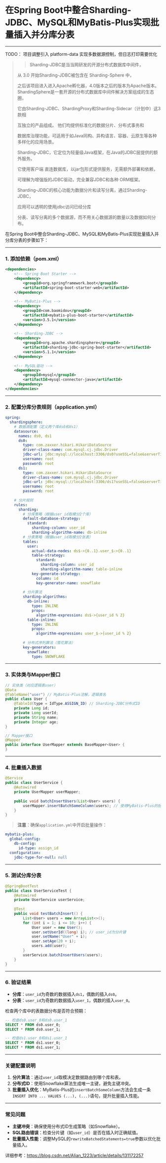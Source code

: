 # 在Spring Boot中整合Sharding-JDBC、MySQL和MyBatis-Plus实现批量插入并分库分表

---
TODO：
项目调整引入 platform-data 实现多数据源控制，但日志打印需要优化
>> Sharding-JDBC是当当网研发的开源分布式数据库中间件，
>
> 从 3.0 开始Sharding-JDBC被包含在 Sharding-Sphere 中，
>
> 之后该项目进入进入Apache孵化器，4.0版本之后的版本为Apache版本。 ShardingSphere是一套开源的分布式数据库中间件解决方案组成的生态圈，
>
> 它由Sharding-JDBC、ShardingProxy和Sharding-Sidecar（计划中）这3款相
>
> 互独立的产品组成。 他们均提供标准化的数据分片、分布式事务和
>
> 数据库治理功能，可适用于如Java同构、异构语言、容器、云原生等各种多样化的应用场景。
>
> 
>
> Sharding-JDBC，它定位为轻量级Java框架，在Java的JDBC层提供的额外服务。 
>
> 它使用客户端 直连数据库，以jar包形式提供服务，无需额外部署和依赖，
>
> 可理解为增强版的JDBC驱动，完全兼容JDBC和各种 ORM框架。
>
> 
>
> Sharding-JDBC的核心功能为数据分片和读写分离，通过Sharding-JDBC，
>
> 应用可以透明的使用jdbc访问已经分库
>
> 分表、读写分离的多个数据源，而不用关心数据源的数量以及数据如何分布。
>



在Spring Boot中整合Sharding-JDBC、MySQL和MyBatis-Plus实现批量插入并分库分表的步骤如下：

---

### 1. 添加依赖（pom.xml）
```xml
<dependencies>
    <!-- Spring Boot Starter -->
    <dependency>
        <groupId>org.springframework.boot</groupId>
        <artifactId>spring-boot-starter-web</artifactId>
    </dependency>
    
    <!-- MyBatis-Plus -->
    <dependency>
        <groupId>com.baomidou</groupId>
        <artifactId>mybatis-plus-boot-starter</artifactId>
        <version>3.5.1</version>
    </dependency>
    
    <!-- Sharding-JDBC -->
    <dependency>
        <groupId>org.apache.shardingsphere</groupId>
        <artifactId>sharding-jdbc-spring-boot-starter</artifactId>
        <version>5.1.1</version>
    </dependency>
    
    <!-- MySQL驱动 -->
    <dependency>
        <groupId>mysql</groupId>
        <artifactId>mysql-connector-java</artifactId>
    </dependency>
</dependencies>

```

---

### 2. 配置分库分表规则（application.yml）
```yaml
spring:
  shardingsphere:
    # 数据源配置（定义两个库ds0和ds1）
    datasource:
      names: ds0, ds1
      ds0:
        type: com.zaxxer.hikari.HikariDataSource
        driver-class-name: com.mysql.cj.jdbc.Driver
        jdbc-url: jdbc:mysql://localhost:3306/ds0?useSSL=false&serverTimezone=UTC
        username: root
        password: root
      ds1:
        type: com.zaxxer.hikari.HikariDataSource
        driver-class-name: com.mysql.cj.jdbc.Driver
        jdbc-url: jdbc:mysql://localhost:3306/ds1?useSSL=false&serverTimezone=UTC
        username: root
        password: root
    
    # 分片规则
    rules:
      sharding:
        # 分库策略（根据user_id取模分2个库）
        default-database-strategy:
          standard:
            sharding-column: user_id
            sharding-algorithm-name: db-inline
        # 分表策略（根据user_id取模分2张表）
        tables:
          user:
            actual-data-nodes: ds$->{0..1}.user_$->{0..1}
            table-strategy:
              standard:
                sharding-column: user_id
                sharding-algorithm-name: table-inline
            key-generate-strategy:
              column: id
              key-generator-name: snowflake
        
        # 分片算法
        sharding-algorithms:
          db-inline:
            type: INLINE
            props:
              algorithm-expression: ds$->{user_id % 2}
          table-inline:
            type: INLINE
            props:
              algorithm-expression: user_$->{user_id % 2}
        
        # 分布式序列算法（雪花算法）
        key-generators:
          snowflake:
            type: SNOWFLAKE
```

---

### 3. 实体类与Mapper接口
```java
// 实体类（对应逻辑表user）
@Data
@TableName("user") // MyBatis-Plus注解，逻辑表名
public class User {
    @TableId(type = IdType.ASSIGN_ID) // Sharding-JDBC分布式ID
    private Long id;
    private Long userId;
    private String name;
    private Integer age;
}

// Mapper接口
@Mapper
public interface UserMapper extends BaseMapper<User> {
}
```

---

### 4. 批量插入数据
```java
@Service
public class UserService {
    @Autowired
    private UserMapper userMapper;
    
    public void batchInsertUsers(List<User> users) {
        userMapper.insertBatchSomeColumn(users); // 使用MyBatis-Plus的批量插入方法
    }
}
```

> **注意**：确保`application.yml`中开启批量操作：
>

```yaml
mybatis-plus:
  global-config:
    db-config:
      id-type: assign_id
  configuration:
    jdbc-type-for-null: null
```

---

### 5. 测试分库分表
```java
@SpringBootTest
public class UserServiceTest {
    @Autowired
    private UserService userService;
    
    @Test
    public void testBatchInsert() {
        List<User> users = new ArrayList<>();
        for (int i = 1; i <= 10; i++) {
            User user = new User();
            user.setUserId((long) i); // user_id为分片键
            user.setName("User" + i);
            user.setAge(20 + i);
            users.add(user);
        }
        userService.batchInsertUsers(users);
    }
}
```

---

### 6. 验证结果
+ **分库**：`user_id`为奇数的数据插入`ds1`，偶数的插入`ds0`。
+ **分表**：`user_id`为奇数的数据插入`user_1`，偶数的插入`user_0`。

检查两个库中的表数据分布是否符合预期：

```sql
-- 检查ds0.user_0和ds0.user_1
SELECT * FROM ds0.user_0;
SELECT * FROM ds0.user_1;

-- 检查ds1.user_0和ds1.user_1
SELECT * FROM ds1.user_0;
SELECT * FROM ds1.user_1;
```

---

### 关键配置说明
1. **分片算法**：通过`user_id`取模决定数据路由到哪个库和表。
2. **分布式ID**：使用Snowflake算法生成唯一主键，避免主键冲突。
3. **批量插入优化**：MyBatis-Plus的`insertBatchSomeColumn`方法会生成一条`INSERT INTO ... VALUES (...), (...)`语句，提升批量插入性能。

---

### 常见问题
+ **主键冲突**：确保使用分布式ID生成策略（如Snowflake）。
+ **SQL路由错误**：检查分片键（如`user_id`）是否在插入时正确赋值。
+ **批量插入性能**：调整MySQL的`rewriteBatchedStatements=true`参数以优化批量插入。

详细参考：https://blog.csdn.net/Alian_1223/article/details/131172257